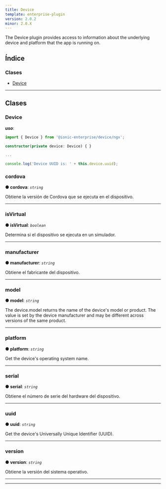 ```yaml
---
title: Device
template: enterprise-plugin
version: 2.0.2
minor: 2.0.X
---
```


The Device plugin provides access to information about the underlying device and platform that the app is running on.

<native-ent-install plugin-id="device" variables=""></native-ent-install>

## Índice

### Clases

* [Device](#device)

* * *

## Clases

<a id="device"></a>

### Device

***uso***:

```typescript
import { Device } from '@ionic-enterprise/device/ngx';

constructor(private device: Device) { }

...

console.log('Device UUID is: ' + this.device.uuid);
```

<a id="device.cordova"></a>

### cordova

**● cordova**: *`string`*

Obtiene la versión de Cordova que se ejecuta en el dispositivo.

* * *

<a id="device.isvirtual"></a>

### isVirtual

**● isVirtual**: *`boolean`*

Determina si el dispositivo se ejecuta en un simulador.

* * *

<a id="device.manufacturer"></a>

### manufacturer

**● manufacturer**: *`string`*

Obtiene el fabricante del dispositivo.

* * *

<a id="device.model"></a>

### model

**● model**: *`string`*

The device.model returns the name of the device's model or product. The value is set by the device manufacturer and may be different across versions of the same product.

* * *

<a id="device.platform"></a>

### platform

**● platform**: *`string`*

Get the device's operating system name.

* * *

<a id="device.serial"></a>

### serial

**● serial**: *`string`*

Obtiene el número de serie del hardware del dispositivo.

* * *

<a id="device.uuid"></a>

### uuid

**● uuid**: *`string`*

Get the device's Universally Unique Identifier (UUID).

* * *

<a id="device.version"></a>

### version

**● version**: *`string`*

Obtiene la versión del sistema operativo.

* * *

* * *